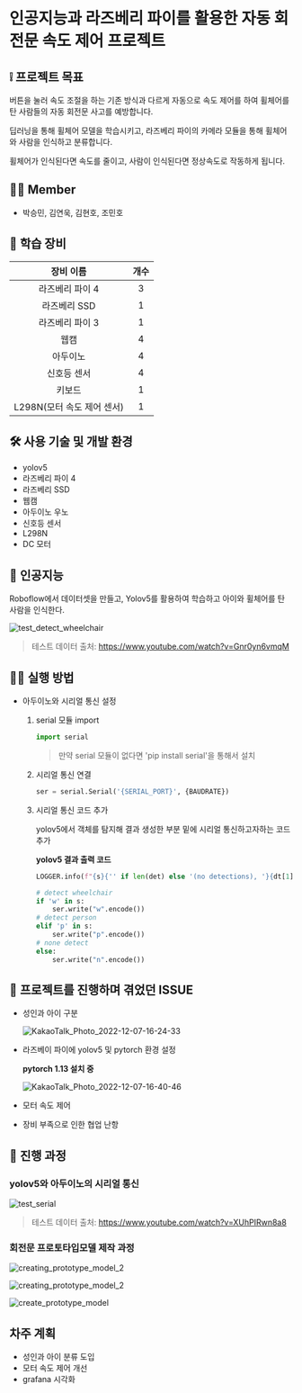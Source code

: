 # 인공지능과 라즈베리 파이를 활용한 자동 회전문 속도 제어 프로젝트

## ❕ 프로젝트 목표

버튼을 눌러 속도 조절을 하는 기존 방식과 다르게 자동으로 속도 제어를 하여 휠체어를 탄 사람들의 자동 회전문 사고를 예방합니다.

 딥러닝을 통해 휠체어 모델을 학습시키고, 라즈베리 파이의 카메라 모듈을 통해 휠체어와 사람을 인식하고 분류합니다.
 
 휠체어가 인식된다면 속도를 줄이고, 사람이 인식된다면 정상속도로 작동하게 됩니다.

## 🙍‍♂️ Member

- 박승민, 김연욱, 김현호, 조민호

## 🧰 학습 장비

|장비 이름| 개수|
|:-:|:-:|
|라즈베리 파이 4|3|
|라즈베리 SSD|1|
|라즈베리 파이 3|1|
|웹캠|4|
|아두이노|4|
|신호등 센서|4|
|키보드|1|
|L298N(모터 속도 제어 센서)|1|

## 🛠 사용 기술 및 개발 환경

- yolov5
- 라즈베리 파이 4
- 라즈베리 SSD
- 웹캠
- 아두이노 우노
- 신호등 센서
- L298N
- DC 모터

## 🦾 인공지능

Roboflow에서 데이터셋을 만들고, Yolov5를 활용하여 학습하고 아이와 휠체어를 탄 사람을 인식한다. 

![test_detect_wheelchair](https://user-images.githubusercontent.com/78605779/206113399-b5c2a3b7-0aea-4961-b783-214544902d3f.gif)

> 테스트 데이터 출처: https://www.youtube.com/watch?v=Gnr0yn6vmqM


## 🤷‍♂️ 실행 방법

<!-- yolov5 설치 과정 추가 예정 -->

- 아두이노와 시리얼 통신 설정

    1. serial 모듈 import

        ```python
        import serial
        ```

        > 만약 serial 모듈이 없다면 'pip install serial'을 통해서 설치

    2. 시리얼 통신 연결

        ```python
        ser = serial.Serial('{SERIAL_PORT}', {BAUDRATE})
        ```
    
    3. 시리얼 통신 코드 추가

        yolov5에서 객체를 탐지해 결과 생성한 부분 밑에 시리얼 통신하고자하는 코드 추가

        **yolov5 결과 출력 코드**

        ```python
        LOGGER.info(f"{s}{'' if len(det) else '(no detections), '}{dt[1].dt * 1E3:.1f}ms")
        ```

        ```python
        # detect wheelchair
        if 'w' in s:
            ser.write("w".encode())
        # detect person
        elif 'p' in s:
            ser.write("p".encode())
        # none detect
        else:
            ser.write("n".encode())
        ```

## 🚨 프로젝트를 진행하며 겪었던 ISSUE

- 성인과 아이 구분

  ![KakaoTalk_Photo_2022-12-07-16-24-33](https://user-images.githubusercontent.com/78605779/206114728-06bbae7e-bc3f-4d92-85b8-d2345b95126d.png)

- 라즈베이 파이에 yolov5 및 pytorch 환경 설정

    **pytorch 1.13 설치 중**

    ![KakaoTalk_Photo_2022-12-07-16-40-46](https://user-images.githubusercontent.com/78605779/206117753-120bf49f-952d-4270-837c-775a470e1018.jpeg)

- 모터 속도 제어
- 장비 부족으로 인한 협업 난항

## 🎥 진행 과정

### yolov5와 아두이노의 시리얼 통신

![test_serial](https://user-images.githubusercontent.com/78605779/206103600-fed5b9f6-aeea-488b-9ac4-3cc6de9424f0.gif)

> 테스트 데이터 출처: https://www.youtube.com/watch?v=XUhPIRwn8a8

### 회전문 프로토타입모델 제작 과정

![creating_prototype_model_2](https://user-images.githubusercontent.com/78605779/206104392-6c022b7f-6b3c-4a8a-8e23-b20b593eb876.jpeg)

![creating_prototype_model_2](https://user-images.githubusercontent.com/78605779/206104395-7c1dd035-7672-49da-bb9e-fb1074904d98.jpeg)

![create_prototype_model](https://user-images.githubusercontent.com/78605779/206104210-78474e6c-0fa3-4cd3-b8da-84960efcbc15.gif)

## 차주 계획

- 성인과 아이 분류 도입
- 모터 속도 제어 개선
- grafana 시각화